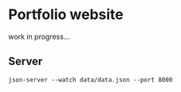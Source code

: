 # Portfolio website

work in progress...

## Server

`json-server --watch data/data.json --port 8000`
